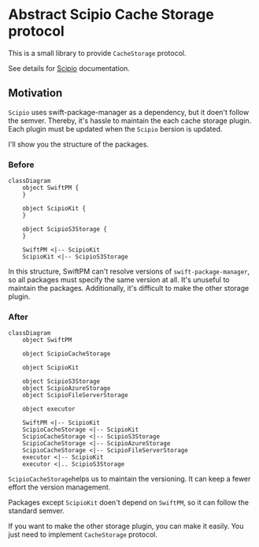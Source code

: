 # Abstract Scipio Cache Storage protocol

This is a small library to provide `CacheStorage` protocol.

See details for [Scipio](https://github.com/giginet/Scipio) documentation.

## Motivation

`Scipio` uses swift-package-manager as a dependency, but it doen't follow the semver. 
Thereby, it's hassle to maintain the each cache storage plugin. Each plugin must be updated when the `Scipio` bersion is updated.

I'll show you the structure of the packages.

### Before

```marmeid
classDiagram
    object SwiftPM {
    }

    object ScipioKit {
    }

    object ScipioS3Storage {
    }

    SwiftPM <|-- ScipioKit
    ScipioKit <|-- ScipioS3Storage
```

In this structure, SwiftPM can't resolve versions of `swift-package-manager`, so all packages must specify the same version at all. It's unuseful to maintain the packages.
Additionally, it's difficult to make the other storage plugin.

### After

```marmeid
classDiagram
    object SwiftPM

    object ScipioCacheStorage

    object ScipioKit

    object ScipioS3Storage
    object ScipioAzureStorage
    object ScipioFileServerStorage

    object executor

    SwiftPM <|-- ScipioKit
    ScipioCacheStorage <|-- ScipioKit
    ScipioCacheStorage <|-- ScipioS3Storage
    ScipioCacheStorage <|-- ScipioAzureStorage
    ScipioCacheStorage <|-- ScipioFileServerStorage
    executor <|-- ScipioKit
    executor <|.. ScipioS3Storage
```

`ScipioCacheStorage`helps us to maintain the versioning. It can keep a fewer effort the version management.

Packages except `ScipioKit` doen't depend on `SwiftPM`, so it can follow the standard semver.

If you want to make the other storage plugin, you can make it easily. You just need to implement `CacheStorage` protocol.
